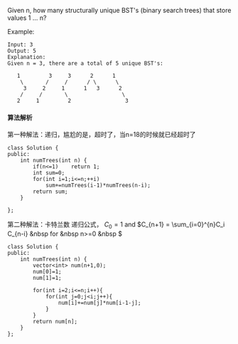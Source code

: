 Given n, how many structurally unique BST's (binary search trees) that store values 1 ... n?

Example:
```
Input: 3
Output: 5
Explanation:
Given n = 3, there are a total of 5 unique BST's:

   1         3     3      2      1
    \       /     /      / \      \
     3     2     1      1   3      2
    /     /       \                 \
   2     1         2                 3
```

#### 算法解析
第一种解法：递归，尴尬的是，超时了，当n=18的时候就已经超时了
```
class Solution {
public:
    int numTrees(int n) {
        if(n<=1)    return 1;
        int sum=0;
        for(int i=1;i<=n;++i)
            sum+=numTrees(i-1)*numTrees(n-i);
        return sum; 
    }
    
};
```
第二种解法：卡特兰数
递归公式， $C_0 = 1$ and $C_{n+1} = \sum_{i=0}^{n}C_i C_{n-i} &nbsp for &nbsp n>=0 &nbsp $
```
class Solution {
public:
    int numTrees(int n) {
        vector<int> num(n+1,0);
        num[0]=1;
        num[1]=1;
        
        for(int i=2;i<=n;i++){
            for(int j=0;j<i;j++){
                num[i]+=num[j]*num[i-1-j];
            }
        }
        return num[n];
    }
};
```
